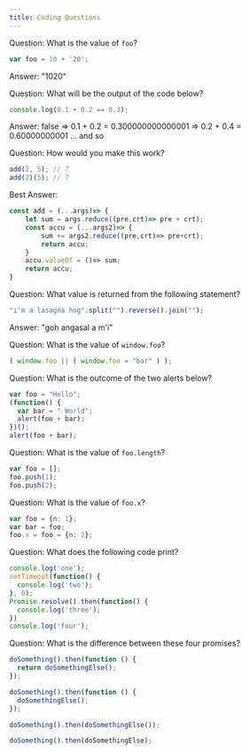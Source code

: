 ```yaml
---
title: Coding Questions
---
```


Question: What is the value of `foo`?
```javascript
var foo = 10 + '20';
```
Answer: "1020"

Question: What will be the output of the code below?
```javascript
console.log(0.1 + 0.2 == 0.3);
```
Answer: false => 0.1 + 0.2 = 0.300000000000001 => 0.2 + 0.4 = 0.60000000001 ... and so

Question: How would you make this work?
```javascript
add(2, 5); // 7
add(2)(5); // 7
```
Best Answer:
```javascript
const add = (...args)=> {
    let sum = args.reduce((pre,crt)=> pre + crt);
    const accu = (...args2)=> {
        sum += args2.reduce((pre,crt)=> pre+crt);
        return accu;
    }
    accu.valueOf = ()=> sum;
    return accu;
}
```

Question: What value is returned from the following statement?
```javascript
"i'm a lasagna hog".split("").reverse().join("");
```
Answer: "goh angasal a m'i"

Question: What is the value of `window.foo`?
```javascript
( window.foo || ( window.foo = "bar" ) );
```

Question: What is the outcome of the two alerts below?
```javascript
var foo = "Hello";
(function() {
  var bar = " World";
  alert(foo + bar);
})();
alert(foo + bar);
```

Question: What is the value of `foo.length`?
```javascript
var foo = [];
foo.push(1);
foo.push(2);
```

Question: What is the value of `foo.x`?
```javascript
var foo = {n: 1};
var bar = foo;
foo.x = foo = {n: 2};
```

Question: What does the following code print?
```javascript
console.log('one');
setTimeout(function() {
  console.log('two');
}, 0);
Promise.resolve().then(function() {
  console.log('three');
})
console.log('four');
```

Question: What is the difference between these four promises?
```javascript
doSomething().then(function () {
  return doSomethingElse();
});

doSomething().then(function () {
  doSomethingElse();
});

doSomething().then(doSomethingElse());

doSomething().then(doSomethingElse);
```
